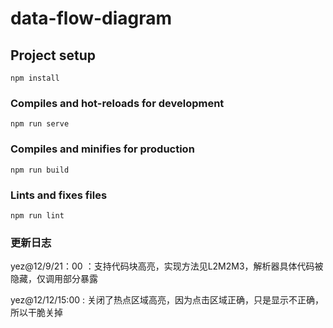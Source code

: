 # data-flow-diagram

## Project setup
```
npm install
```

### Compiles and hot-reloads for development
```
npm run serve
```

### Compiles and minifies for production
```
npm run build
```

### Lints and fixes files
```
npm run lint
```

### 更新日志
yez@12/9/21：00 ：支持代码块高亮，实现方法见L2M2M3，解析器具体代码被隐藏，仅调用部分暴露

yez@12/12/15:00 : 关闭了热点区域高亮，因为点击区域正确，只是显示不正确，所以干脆关掉